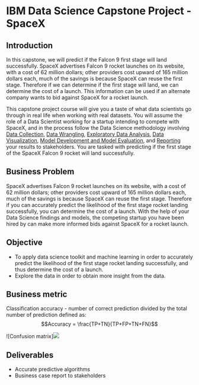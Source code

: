 # IBM Data Science Capstone Project - SpaceX

## Introduction

In this capstone, we will predict if the Falcon 9 first stage will land successfully. SpaceX advertises Falcon 9 rocket launches on its website, with a cost of 62 million dollars; other providers cost upward of 165 million dollars each, much of the savings is because SpaceX can reuse the first stage. Therefore if we can determine if the first stage will land, we can determine the cost of a launch. This information can be used if an alternate company wants to bid against SpaceX for a rocket launch. 

This capstone project course will give you a taste of what data scientists go through in real life when working with real datasets. You will assume the role of a Data Scientist working for a startup intending to compete with SpaceX, and in the process follow the Data Science methodology involving [Data Collection](https://github.com/shezan21/IBM-Data-Science-Capstone-SpaceX/blob/main/Data%20Collection%20API.ipynb), [Data Wrangling](), [Exploratory Data Analysis](https://github.com/shezan21/IBM-Data-Science-Capstone-SpaceX/blob/main/EDA%20with%20SQL.ipynb), [Data Visualization](https://github.com/shezan21/IBM-Data-Science-Capstone-SpaceX/blob/main/EDA%20with%20Data%20Visualization.ipynb), [Model Development and Model Evaluation](https://github.com/shezan21/IBM-Data-Science-Capstone-SpaceX/blob/main/Machine%20Learning%20Prediction.ipynb), and [Reporting](https://github.com/shezan21/IBM-Data-Science-Capstone-SpaceX/blob/main/Data%20Science%20Capstone%20Presention.pdf) your results to stakeholders. You are tasked with predicting if the first stage of the SpaceX Falcon 9 rocket will land successfully. 

## Business Problem
SpaceX advertises Falcon 9 rocket launches on its website, with a cost of 62 million dollars; other providers cost upward of 165 million dollars each, much of the savings is because SpaceX can reuse the first stage. Therefore if you can accurately predict the likelihood of the first stage rocket landing successfully, you can determine the cost of a launch. With the help of your Data Science findings and models, the competing startup you have been hired by can make more informed bids against SpaceX for a rocket launch. 

## Objective
- To apply data science toolkit and machine learning in order to accurately predict the likelihood of the first stage rocket landing successfully, and thus determine the cost of a launch.
- Explore the data in order to obtain more insight from the data.

## Business metric
Classification accuracy - number of correct prediction divided by the total number of prediction defined as:
$$Accuracy = \frac{TP+TN}{TP+FP+TN+FN}$$

![Confusion matrix]<img src="Confusion matrix.png">


## Deliverables
- Accurate predictive algorithms
- Business case report to stakeholders


